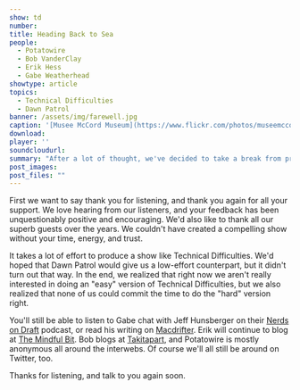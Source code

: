 ```yaml
---
show: td
number: 
title: Heading Back to Sea
people:
  - Potatowire
  - Bob VanderClay
  - Erik Hess
  - Gabe Weatherhead
showtype: article
topics: 
  - Technical Difficulties
  - Dawn Patrol
banner: /assets/img/farewell.jpg
caption: '[Musee McCord Museum](https://www.flickr.com/photos/museemccordmuseum/2922443488)'
download: 
player: ''
soundcloudurl: 
summary: "After a lot of thought, we've decided to take a break from producing Technical Difficulties and Dawn Patrol. We all love podcasting, and if you're reading this, you're probably one of our long-suffering listeners who has stayed with us through the short and long gaps between our shows. You're awesome."
post_images:
post_files: ""
---
```


First we want to say thank you for listening, and thank you again for all your support. We love hearing from our listeners, and your feedback has been unquestionably positive and encouraging. We'd also like to thank all our superb guests over the years. We couldn't have created a compelling show without your time, energy, and trust.

It takes a lot of effort to produce a show like Technical Difficulties. We'd hoped that Dawn Patrol would give us a low-effort  counterpart, but it didn't turn out that way. In the end, we realized that right now we aren't really interested in doing an "easy" version of Technical Difficulties, but we also realized that none of us could commit the time to do the "hard" version right.

You'll still be able to listen to Gabe chat with Jeff Hunsberger on their [Nerds on Draft](http://www.nerdsondraft.com/welcome/) podcast, or read his writing on [Macdrifter](http://macdrifter.com). Erik will continue to blog at [The Mindful Bit](http://themindfulbit.com). Bob blogs at [Takitapart](http://takitapart.com/), and Potatowire is mostly anonymous all around the interwebs. Of course we'll all still be around on Twitter, too.

Thanks for listening, and talk to you again soon.
